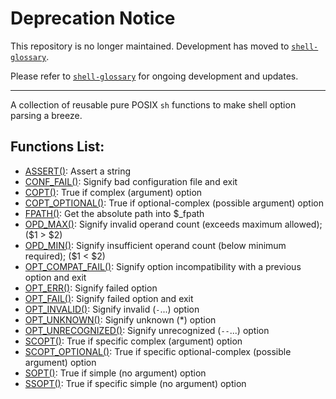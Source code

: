 # Deprecation Notice

This repository is no longer maintained. Development has moved to
[`shell-glossary`](https://github.com/mscalindt/shell-glossary).

Please refer to [`shell-glossary`](https://github.com/mscalindt/shell-glossary)
for ongoing development and updates.

---

A collection of reusable pure POSIX `sh` functions to make shell option parsing
a breeze.

## Functions List:

- [ASSERT()](https://github.com/mscalindt/main-functions/blob/main/src/assert): Assert a string
- [CONF_FAIL()](https://github.com/mscalindt/main-functions/blob/main/src/conf_fail): Signify bad configuration file and exit
- [COPT()](https://github.com/mscalindt/main-functions/blob/main/src/copt): True if complex (argument) option
- [COPT_OPTIONAL()](https://github.com/mscalindt/main-functions/blob/main/src/copt_optional): True if optional-complex (possible argument) option
- [FPATH()](https://github.com/mscalindt/main-functions/blob/main/src/fpath): Get the absolute path into $_fpath
- [OPD_MAX()](https://github.com/mscalindt/main-functions/blob/main/src/opd_max): Signify invalid operand count (exceeds maximum allowed); ($1 > $2)
- [OPD_MIN()](https://github.com/mscalindt/main-functions/blob/main/src/opd_min): Signify insufficient operand count (below minimum required); ($1 < $2)
- [OPT_COMPAT_FAIL()](https://github.com/mscalindt/main-functions/blob/main/src/opt_compat_fail): Signify option incompatibility with a previous option and exit
- [OPT_ERR()](https://github.com/mscalindt/main-functions/blob/main/src/opt_err): Signify failed option
- [OPT_FAIL()](https://github.com/mscalindt/main-functions/blob/main/src/opt_fail): Signify failed option and exit
- [OPT_INVALID()](https://github.com/mscalindt/main-functions/blob/main/src/opt_invalid): Signify invalid (`-`...) option
- [OPT_UNKNOWN()](https://github.com/mscalindt/main-functions/blob/main/src/opt_unknown): Signify unknown (*) option
- [OPT_UNRECOGNIZED()](https://github.com/mscalindt/main-functions/blob/main/src/opt_unrecognized): Signify unrecognized (`--`...) option
- [SCOPT()](https://github.com/mscalindt/main-functions/blob/main/src/scopt): True if specific complex (argument) option
- [SCOPT_OPTIONAL()](https://github.com/mscalindt/main-functions/blob/main/src/scopt_optional): True if specific optional-complex (possible argument) option
- [SOPT()](https://github.com/mscalindt/main-functions/blob/main/src/sopt): True if simple (no argument) option
- [SSOPT()](https://github.com/mscalindt/main-functions/blob/main/src/ssopt): True if specific simple (no argument) option
